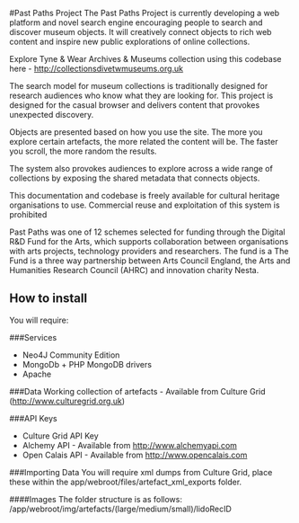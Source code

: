 #Past Paths Project
The Past Paths Project is currently developing a web platform and novel search engine encouraging people to search and discover museum objects. It will creatively connect objects to rich web content and inspire new public explorations of online collections.

Explore Tyne & Wear Archives & Museums collection using this codebase here - http://collectionsdivetwmuseums.org.uk 

The search model for museum collections is traditionally designed for research audiences who know what they are looking for. This project is designed for the casual browser and delivers content that provokes unexpected discovery.

Objects are presented based on how you use the site. The more you explore certain artefacts, the more related the content will be. The faster you scroll, the more random the results.

The system also provokes audiences to explore across a wide range of collections by exposing the shared metadata that connects objects.

This documentation and codebase is freely available for cultural heritage organisations to use. Commercial reuse and exploitation of this system is prohibited

Past Paths was one of 12 schemes selected for funding through the Digital R&D Fund for the Arts, which supports collaboration between organisations with arts projects, technology providers and researchers. The fund is a The Fund is a three way partnership between Arts Council England, the Arts and Humanities Research Council (AHRC) and innovation charity Nesta.

## How to install
You will require:

###Services
- Neo4J Community Edition
- MongoDb + PHP MongoDB drivers
- Apache

###Data
Working collection of artefacts - Available from Culture Grid (http://www.culturegrid.org.uk)

###API Keys
- Culture Grid API Key
- Alchemy API - Available from http://www.alchemyapi.com
- Open Calais API - Available from http://www.opencalais.com


###Importing Data
You will require xml dumps from Culture Grid, place these within the app/webroot/files/artefact_xml_exports folder.

####Images
The folder structure is as follows: /app/webroot/img/artefacts/(large/medium/small)/lidoRecID


